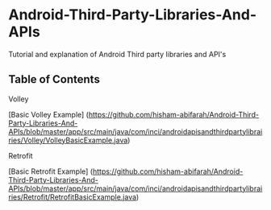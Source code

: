 # Android-Third-Party-Libraries-And-APIs

Tutorial and explanation of Android Third party libraries and API's

## Table of Contents
  Volley

   [Basic Volley Example] (https://github.com/hisham-abifarah/Android-Third-Party-Libraries-And-APIs/blob/master/app/src/main/java/com/inci/androidapisandthirdpartylibrairies/Volley/VolleyBasicExample.java)

  Retrofit
  
  [Basic Retrofit Example] (https://github.com/hisham-abifarah/Android-Third-Party-Libraries-And-APIs/blob/master/app/src/main/java/com/inci/androidapisandthirdpartylibrairies/Retrofit/RetrofitBasicExample.java)
